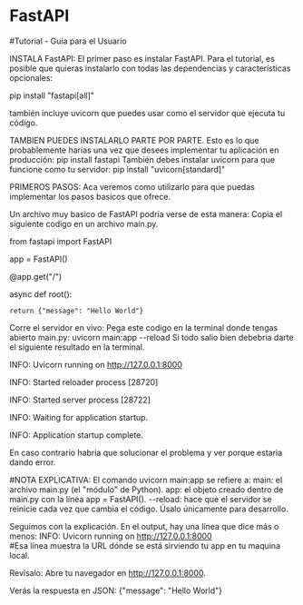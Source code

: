 # FastAPI

#Tutorial - Guía para el Usuario

INSTALA FastAPI:
El primer paso es instalar FastAPI.
Para el tutorial, es posible que quieras instalarlo con todas las dependencias y características opcionales:

pip install "fastapi[all]"

también incluye uvicorn que puedes usar como el servidor que ejecuta tu código.

TAMBIEN PUEDES INSTALARLO PARTE POR PARTE.
Esto es lo que probablemente harías una vez que desees implementar tu aplicación en producción: 
pip install fastapi
También debes instalar uvicorn para que funcione como tu servidor: 
pip install "uvicorn[standard]"

PRIMEROS PASOS:
Aca veremos como utilizarlo para que puedas implementar los pasos basicos que ofrece.

Un archivo muy basico de FastAPI podría verse de esta manera:
Copia el siguiente codigo en un archivo main.py.



from fastapi import FastAPI

app = FastAPI()

@app.get("/")

async def root():
    
    return {"message": "Hello World"}       



Corre el servidor en vivo:
Pega este codigo en la terminal donde tengas abierto main.py:
uvicorn main:app --reload
Si todo salio bien debebria darte el siguiente resultado en la terminal.

INFO:     Uvicorn running on http://127.0.0.1:8000

INFO:     Started reloader process [28720]

INFO:     Started server process [28722]

INFO:     Waiting for application startup.

INFO:     Application startup complete.


En caso contrario habria que solucionar el problema y ver porque estaria dando error.

#NOTA EXPLICATIVA:
El comando uvicorn main:app se refiere a:
main: el archivo main.py (el "módulo" de Python).
app: el objeto creado dentro de main.py con la línea app = FastAPI().
--reload: hace que el servidor se reinicie cada vez que cambia el código. Úsalo únicamente para desarrollo.

Seguimos con la explicación.
En el output, hay una línea que dice más o menos: 
INFO: Uvicorn running on http://127.0.0.1:8000  
#Esa línea muestra la URL dónde se está sirviendo tu app en tu maquina local.

Revísalo:
Abre tu navegador en http://127.0.0.1:8000.

Verás la respuesta en JSON: {"message": "Hello World"}





















